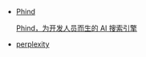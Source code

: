 - [Phind](https://www.phind.com/)

  [Phind，为开发人员而生的 AI 搜索引擎](https://zhuanlan.zhihu.com/p/610751355)

- [perplexity](https://www.perplexity.ai/)
